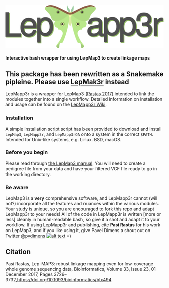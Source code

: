 ![LepMapp3r](https://github.com/pdimens/LepMapp3r/blob/master/LepMapp3r.png)
#### Interactive bash wrapper for using LepMap3 to create linkage maps
## **This package has been rewritten as a Snakemake pipleine. Please use [LepMak3r](https://github.com/pdimens/LepMak3r) instead**

LepMapp3r is a wrapper for LepMap3 [(Rastas 2017)](https://academic.oup.com/bioinformatics/article/33/23/3726/4061277) intended to link the modules together into a single workflow. Detailed information on installation and usage can be found on the [LepMapp3r Wiki](https://github.com/pdimens/LepMapp3r/wiki).

### Installation
A simple installation script script has been provided to download and install `LepMap3`, `LepMapp3r`, and `LepMapp3rQA` onto a system in the correct `$PATH`. Intended for Unix-like systems, e.g. Linux. BSD, macOS.

### Before you begin
Please read through [the LepMap3 manual](https://sourceforge.net/p/lep-map3/wiki/LM3%20Home/#lep-map3-documentation). You will need to create a pedigree file from your data and have your filtered VCF file ready to go in the working directory.

### Be aware
LepMap3 is a **very** comprehensive software, and LepMapp3r cannot (will not?) incorporate all the features and nuances within the various modules. Your study is unique, so you are encouraged to fork this repo and adapt LepMapp3r to your needs! All of the code in LepMapp3r is written [more or less] cleanly in human-readable bash, so give it a shot and adapt it to your workflow. If using LepMapp3r and publishing, cite **Pasi Rastas** for his work on LepMap3, and if you like using it, give Pavel Dimens a shout out on Twitter [@pvdimens](https://twitter.com/PVDimens) [![alt text](http://i.imgur.com/wWzX9uB.png)](https://twitter.com/PVDimens)  =)

## Citation
Pasi Rastas, Lep-MAP3: robust linkage mapping even for low-coverage whole genome sequencing data, Bioinformatics, Volume 33, Issue 23, 01 December 2017, Pages 3726–3732,https://doi.org/10.1093/bioinformatics/btx494
